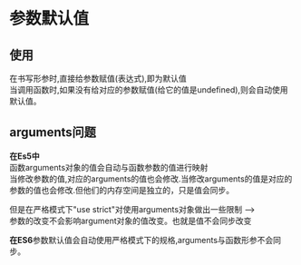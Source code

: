 # 参数默认值
## 使用
在书写形参时,直接给参数赋值(表达式),即为默认值  
当调用函数时,如果没有给对应的参数赋值(给它的值是undefined),则会自动使用默认值。  

## arguments问题
**在Es5中**  
函数arguments对象的值会自动与函数参数的值进行映射  
当修改参数的值,对应的arguments的值也会修改.当修改arguments的值是对应的参数的值也会修改.但他们的内存空间是独立的，只是值会同步。  
        
但是在严格模式下"use strict"对使用arguments对象做出一些限制 -->  
参数的改变不会影响argument对象的值改变。也就是值不会同步改变  

**在ES6**参数默认值会自动使用严格模式下的规格,arguments与函数形参不会同步。

